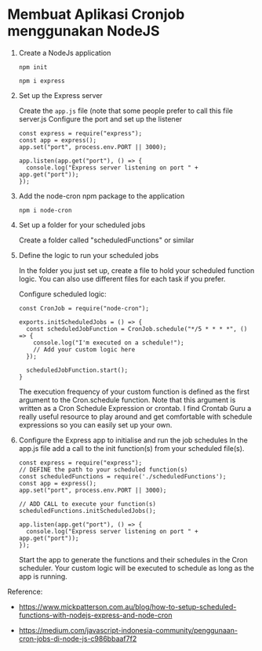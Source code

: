# Membuat Aplikasi Cronjob menggunakan NodeJS
1.  Create a NodeJs application
    ```
    npm init
    
    npm i express
    ```

2. Set up the Express server

    Create the `app.js` file (note that some people prefer to call this file server.js Configure the port and set up the listener

    ```
	const express = require("express");
	const app = express();
	app.set("port", process.env.PORT || 3000);

	app.listen(app.get("port"), () => {
	  console.log("Express server listening on port " + app.get("port"));
	});
    ```


3. Add the node-cron npm package to the application
    ```
    npm i node-cron
    ```
4. Set up a folder for your scheduled jobs

   Create a folder called "scheduledFunctions" or similar


5. Define the logic to run your scheduled jobs
   
    In the folder you just set up, create a file to hold your scheduled function logic. You can also use different files for each task if you prefer.

    Configure scheduled logic:
    ```
    const CronJob = require("node-cron");

	exports.initScheduledJobs = () => {
	  const scheduledJobFunction = CronJob.schedule("*/5 * * * *", () => {
	    console.log("I'm executed on a schedule!");
	    // Add your custom logic here
	  });

	  scheduledJobFunction.start();
	}
    ```

    The execution frequency of your custom function is defined as the first argument to the Cron.schedule function. Note that this argument is written as a Cron Schedule Expression or crontab. I find Crontab Guru a really useful resource to play around and get comfortable with schedule expressions so you can easily set up your own.


6. Configure the Express app to initialise and run the job schedules
    In the app.js file add a call to the init function(s) from your scheduled file(s).

    ```
	const express = require("express");
	// DEFINE the path to your scheduled function(s)
	const scheduledFunctions = require('./scheduledFunctions');
	const app = express();
	app.set("port", process.env.PORT || 3000);

	// ADD CALL to execute your function(s)
	scheduledFunctions.initScheduledJobs();

	app.listen(app.get("port"), () => {
	  console.log("Express server listening on port " + app.get("port"));
	});

    ```

    Start the app to generate the functions and their schedules in the Cron scheduler. Your custom logic will be executed to schedule as long as the app is running.


Reference: 

- https://www.mickpatterson.com.au/blog/how-to-setup-scheduled-functions-with-nodejs-express-and-node-cron

- https://medium.com/javascript-indonesia-community/penggunaan-cron-jobs-di-node-js-c986bbaaf7f2
